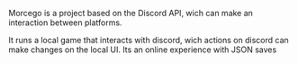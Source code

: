 Morcego is a project based on the Discord API, wich can make an interaction between platforms. 

It runs a local game that interacts with discord, wich actions on discord can make changes on the local UI. Its an online experience with JSON saves
